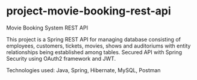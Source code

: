 # project-movie-booking-rest-api
Movie Booking System REST API

This project is a Spring REST API for managing database consisting of employees, customers, tickets, movies, shows and auditoriums with entity relationships being established among tables. 
Secured API with Spring Security using OAuth2 framework and JWT.

Technologies used: Java, Spring, Hibernate, MySQL, Postman
